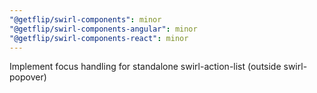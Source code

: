 ```yaml
---
"@getflip/swirl-components": minor
"@getflip/swirl-components-angular": minor
"@getflip/swirl-components-react": minor
---
```


Implement focus handling for standalone swirl-action-list (outside
swirl-popover)
